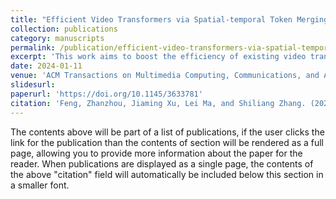 ```yaml
---
title: "Efficient Video Transformers via Spatial-temporal Token Merging for Action Recognition"
collection: publications
category: manuscripts
permalink: /publication/efficient-video-transformers-via-spatial-temporal-token-merging-for-action-recognition
excerpt: 'This work aims to boost the efficiency of existing video transformers for action recognition through eliminating redundancies in their tokens and efficiently learning motion cues of moving objects. We propose a lightweight and plug-and-play module, namely Spatial-temporal Token Merger (STTM), to merge the tokens belonging to the same object into a more compact representation.'
date: 2024-01-11
venue: 'ACM Transactions on Multimedia Computing, Communications, and Applications'
slidesurl: 
paperurl: 'https://doi.org/10.1145/3633781'
citation: 'Feng, Zhanzhou, Jiaming Xu, Lei Ma, and Shiliang Zhang. (2024). &quot;Efficient Video Transformers via Spatial-temporal Token Merging for Action Recognition.&quot; <i>ACM Transactions on Multimedia Computing, Communications and Applications</i>. 1(1).'
---
```


The contents above will be part of a list of publications, if the user clicks the link for the publication than the contents of section will be rendered as a full page, allowing you to provide more information about the paper for the reader. When publications are displayed as a single page, the contents of the above "citation" field will automatically be included below this section in a smaller font.